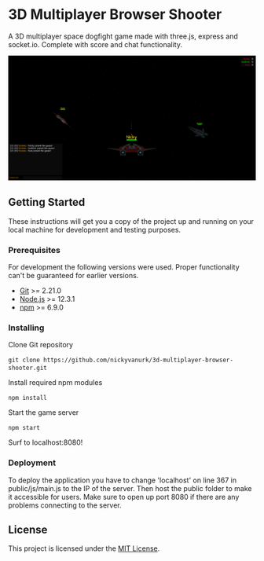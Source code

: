 # 3D Multiplayer Browser Shooter

A 3D multiplayer space dogfight game made with three.js, express and socket.io. Complete with score and chat functionality.

<img src="screenshots/screenshot.png">

## Getting Started

These instructions will get you a copy of the project up and running on your local machine for development and testing purposes.

### Prerequisites

For development the following versions were used. Proper functionality can't be guaranteed for earlier versions.

* [Git](https://git-scm.com/book/en/v2/Getting-Started-Installing-Git) >= 2.21.0
* [Node.js](https://nodejs.org/en/download/package-manager/) >= 12.3.1
* [npm](https://www.npmjs.com/get-npm) >= 6.9.0

### Installing

Clone Git repository

```
git clone https://github.com/nickyvanurk/3d-multiplayer-browser-shooter.git
```

Install required npm modules

```
npm install
```

Start the game server

```
npm start
```

Surf to localhost:8080!

### Deployment

To deploy the application you have to change 'localhost' on line 367 in public/js/main.js to the IP of the server. Then host the public folder to make it accessible for users. Make sure to open up port 8080 if there are any problems connecting to the server.

## License

This project is licensed under the [MIT License](LICENSE).
